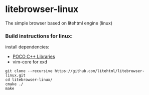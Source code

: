 litebrowser-linux
=================

The simple browser based on litehtml engine (linux) 

### Build instructions for linux:
install dependencies:
 * [POCO C++ Libraries](https://pocoproject.org/)  
 * vim-core for xxd

```
git clone --recursive https://github.com/litehtml/litebrowser-linux.git
cd litebrowser-linux/
cmake ./
make
```
